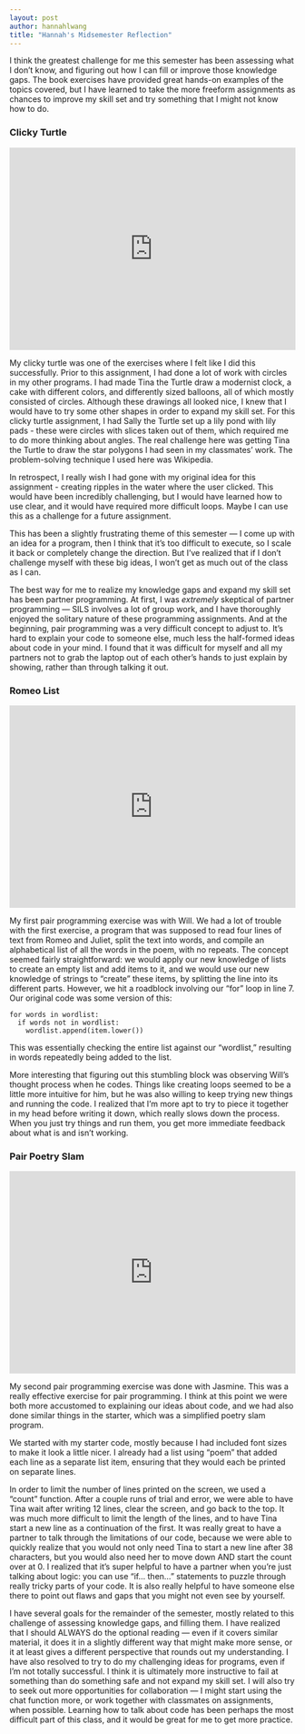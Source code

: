 ```yaml
---
layout: post
author: hannahlwang
title: "Hannah's Midsemester Reflection"
---
```


I think the greatest challenge for me this semester has been assessing what I don’t know, and figuring out how I can fill or improve those knowledge gaps. The book exercises have provided great hands-on examples of the topics covered, but I have learned to take the more freeform assignments as chances to improve my skill set and try something that I might not know how to do. 

<h3>Clicky Turtle</h3>

<iframe src="https://trinket.io/embed/python/a89c1fca50" width="100%" height="356" frameborder="0" marginwidth="0" marginheight="0" allowfullscreen></iframe>

My clicky turtle was one of the exercises where I felt like I did this successfully. Prior to this assignment, I had done a lot of work with circles in my other programs. I had made Tina the Turtle draw a modernist clock, a cake with different colors, and differently sized balloons, all of which mostly consisted of circles. Although these drawings all looked nice, I knew that I would have to try some other shapes in order to expand my skill set. For this clicky turtle assignment, I had Sally the Turtle set up a lily pond with lily pads - these were circles with slices taken out of them, which required me to do more thinking about angles. The real challenge here was getting Tina the Turtle to draw the star polygons I had seen in my classmates’ work. The problem-solving technique I used here was Wikipedia.

In retrospect, I really wish I had gone with my original idea for this assignment - creating ripples in the water where the user clicked. This would have been incredibly challenging, but I would have learned how to use clear, and it would have required more difficult loops. Maybe I can use this as a challenge for a future assignment. 

This has been a slightly frustrating theme of this semester — I come up with an idea for a program, then I think that it’s too difficult to execute, so I scale it back or completely change the direction. But I’ve realized that if I don’t challenge myself with these big ideas, I won’t get as much out of the class as I can. 

The best way for me to realize my knowledge gaps and expand my skill set has been partner programming. At first, I was <em>extremely</em> skeptical of partner programming — SILS involves a lot of group work, and I have thoroughly enjoyed the solitary nature of these programming assignments. And at the beginning, pair programming was a very difficult concept to adjust to. It’s hard to explain your code to someone else, much less the half-formed ideas about code in your mind. I found that it was difficult for myself and all my partners not to grab the laptop out of each other’s hands to just explain by showing, rather than through talking it out.

<h3>Romeo List</h3>

<iframe src="https://trinket.io/embed/python/06042bfcab" width="100%" height="356" frameborder="0" marginwidth="0" marginheight="0" allowfullscreen></iframe>

My first pair programming exercise was with Will. We had a lot of trouble with the first exercise, a program that was supposed to read four lines of text from Romeo and Juliet, split the text into words, and compile an alphabetical list of all the words in the poem, with no repeats. The concept seemed fairly straightforward: we would apply our new knowledge of lists to create an empty list and add items to it, and we would use our new knowledge of strings to “create” these items, by splitting the line into its different parts. However, we hit a roadblock involving our “for” loop in line 7. Our original code was some version of this:

```
for words in wordlist:
  if words not in wordlist:
    wordlist.append(item.lower())
```

This was essentially checking the entire list against our “wordlist,” resulting in words repeatedly being added to the list.

More interesting that figuring out this stumbling block was observing Will’s thought process when he codes. Things like creating loops seemed to be a little more intuitive for him, but he was also willing to keep trying new things and running the code. I realized that I’m more apt to try to piece it together in my head before writing it down, which really slows down the process. When you just try things and run them, you get more immediate feedback about what is and isn’t working.

<h3>Pair Poetry Slam</h3>

<iframe src="https://trinket.io/embed/python/be8514f0ef" width="100%" height="356" frameborder="0" marginwidth="0" marginheight="0" allowfullscreen></iframe>

My second pair programming exercise was done with Jasmine. This was a really effective exercise for pair programming. I think at this point we were both more accustomed to explaining our ideas about code, and we had also done similar things in the starter, which was a simplified poetry slam program.

We started with my starter code, mostly because I had included font sizes to make it look a little nicer. I already had a list using “poem” that added each line as a separate list item, ensuring that they would each be printed on separate lines. 

In order to limit the number of lines printed on the screen, we used a “count” function. After a couple runs of trial and error, we were able to have Tina wait after writing 12 lines, clear the screen, and go back to the top. It was much more difficult to limit the length of the lines, and to have Tina start a new line as a continuation of the first. It was really great to have a partner to talk through the limitations of our code, because we were able to quickly realize that you would not only need Tina to start a new line after 38 characters, but you would also need her to move down AND start the count over at 0. I realized that it’s super helpful to have a partner when you’re just talking about logic: you can use “if… then…” statements to puzzle through really tricky parts of your code. It is also really helpful to have someone else there to point out flaws and gaps that you might not even see by yourself. 

I have several goals for the remainder of the semester, mostly related to this challenge of assessing knowledge gaps, and filling them. I have realized that I should ALWAYS do the optional reading — even if it covers similar material, it does it in a slightly different way that might make more sense, or it at least gives a different perspective that rounds out my understanding. I have also resolved to try to do my challenging ideas for programs, even if I’m not totally successful. I think it is ultimately more instructive to fail at something than do something safe and not expand my skill set. I will also try to seek out more opportunities for collaboration — I might start using the chat function more, or work together with classmates on assignments, when possible. Learning how to talk about code has been perhaps the most difficult part of this class, and it would be great for me to get more practice.
